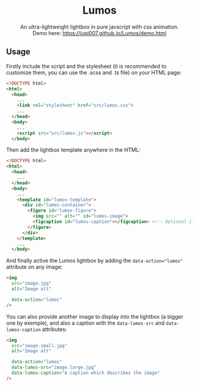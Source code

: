 <h1 align="center">Lumos</h1>

<p align="center">An ultra-lightweight lightbox in pure javscript with css animation.<br>Demo here: <a href="https://jupi007.github.io/Lumos/demo.html">https://jupi007.github.io/Lumos/demo.html</a></p>

## Usage

Firstly include the script and the stylesheet (it is recommended to customize them, you can use the .scss and .ts file) on your HTML page:

```html
<!DOCTYPE html>
<html>
  <head>
    ...
    <link rel="stylesheet" href="src/lumos.css">
    ...
  </head>
  <body>
    ...
    <script src="src/lumos.js"></script>
  </body>
```

Then add the lightbox template anywhere in the HTML:

```html
<!DOCTYPE html>
<html>
  <head>
    ...
  </head>
  <body>
    ...
    <template id="lumos-template">
      <div id="lumos-container">
        <figure id="lumos-figure">
          <img src="" alt="" id="lumos-image">
          <figcaption id="lumos-caption"></figcaption> <!-- Optional if you don't want to use data-lumos-caption -->
        </figure>
      </div>
    </template>
    ...
  </body>
```

And finally active the Lumos lightbox by adding the `data-action="lumos"` attribute on any image:

```html
<img
  src="image.jpg"
  alt="Image alt"

  data-action="lumos"
/>
```

You can also provide another image to display into the lightbox (a bigger one by exemple), and also a caption with the `data-lumos-src` and `data-lumos-caption` attributes:

```html
<img
  src="image.small.jpg"
  alt="Image alt"

  data-action="lumos"
  data-lumos-src="image.large.jpg"
  data-lumos-caption="A caption which describes the image"
/>
```
